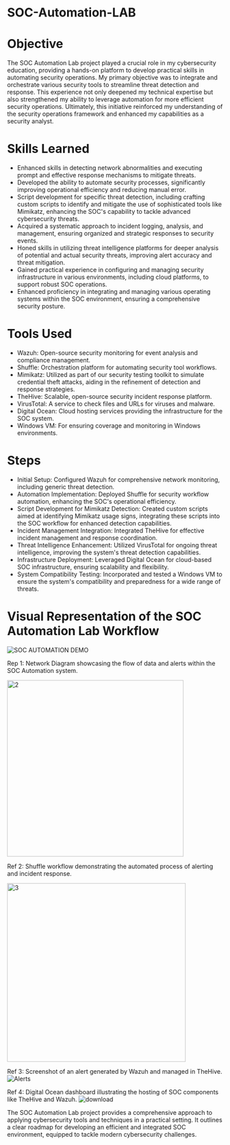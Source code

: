 # SOC-Automation-LAB

# Objective
The SOC Automation Lab project played a crucial role in my cybersecurity education, providing a hands-on platform to develop practical skills in automating security operations. My primary objective was to integrate and orchestrate various security tools to streamline threat detection and response. This experience not only deepened my technical expertise but also strengthened my ability to leverage automation for more efficient security operations. Ultimately, this initiative reinforced my understanding of the security operations framework and enhanced my capabilities as a security analyst.

# Skills Learned
- Enhanced skills in detecting network abnormalities and executing prompt and effective response mechanisms to mitigate threats.
- Developed the ability to automate security processes, significantly improving operational efficiency and reducing manual error.
- Script development for specific threat detection, including crafting custom scripts to identify and mitigate the use of sophisticated tools like Mimikatz, enhancing the SOC's capability to tackle advanced cybersecurity threats.
- Acquired a systematic approach to incident logging, analysis, and management, ensuring organized and strategic responses to security events.
- Honed skills in utilizing threat intelligence platforms for deeper analysis of potential and actual security threats, improving alert accuracy and threat mitigation.
- Gained practical experience in configuring and managing security infrastructure in various environments, including cloud platforms, to support robust SOC operations.
- Enhanced proficiency in integrating and managing various operating systems within the SOC environment, ensuring a comprehensive security posture.

# Tools Used
- Wazuh: Open-source security monitoring for event analysis and compliance management.
- Shuffle: Orchestration platform for automating security tool workflows.
- Mimikatz: Utilized as part of our security testing toolkit to simulate credential theft attacks, aiding in the refinement of detection and response strategies.
- TheHive: Scalable, open-source security incident response platform.
- VirusTotal: A service to check files and URLs for viruses and malware.
- Digital Ocean: Cloud hosting services providing the infrastructure for the SOC system.
- Windows VM: For ensuring coverage and monitoring in Windows environments.

# Steps
- Initial Setup: Configured Wazuh for comprehensive network monitoring, including generic threat detection.
- Automation Implementation: Deployed Shuffle for security workflow automation, enhancing the SOC's operational efficiency.
- Script Development for Mimikatz Detection: Created custom scripts aimed at identifying Mimikatz usage signs, integrating these scripts into the SOC workflow for enhanced detection capabilities.
- Incident Management Integration: Integrated TheHive for effective incident management and response coordination.
- Threat Intelligence Enhancement: Utilized VirusTotal for ongoing threat intelligence, improving the system's threat detection capabilities.
- Infrastructure Deployment: Leveraged Digital Ocean for cloud-based SOC infrastructure, ensuring scalability and flexibility.
- System Compatibility Testing: Incorporated and tested a Windows VM to ensure the system's compatibility and preparedness for a wide range of threats.

# Visual Representation of the SOC Automation Lab Workflow

![SOC AUTOMATION DEMO](https://github.com/user-attachments/assets/ee4a2f62-e19d-4768-aabd-5e72b63f1e27)

Rep 1: Network Diagram showcasing the flow of data and alerts within the SOC Automation system. 

<img width="412" alt="2" src="https://github.com/user-attachments/assets/84593fcf-19fe-4da2-a2ce-14ce631602b7" />

Ref 2: Shuffle workflow demonstrating the automated process of alerting and incident response.

<img width="417" alt="3" src="https://github.com/user-attachments/assets/a4b3cd22-ef99-49c8-87ed-871452441a6e" />

Ref 3: Screenshot of an alert generated by Wazuh and managed in TheHive.
![Alerts](https://github.com/user-attachments/assets/ee819c71-f788-42cf-8af7-683455a1a3f5)

Ref 4: Digital Ocean dashboard illustrating the hosting of SOC components like TheHive and Wazuh.
![download](https://github.com/user-attachments/assets/fcb2919e-577f-45ae-b893-bafe30c3cd21)

The SOC Automation Lab project provides a comprehensive approach to applying cybersecurity tools and techniques in a practical setting. It outlines a clear roadmap for developing an efficient and integrated SOC environment, equipped to tackle modern cybersecurity challenges.






